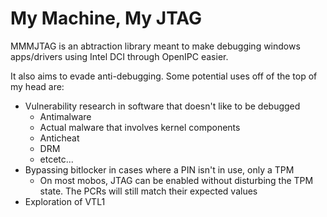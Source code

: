 # My Machine, My JTAG

MMMJTAG is an abtraction library meant to make debugging windows apps/drivers using Intel DCI through OpenIPC easier.

It also aims to evade anti-debugging. Some potential uses off of the top of my head are:

* Vulnerability research in software that doesn't like to be debugged
	* Antimalware
	* Actual malware that involves kernel components
	* Anticheat
	* DRM
	* etcetc...
* Bypassing bitlocker in cases where a PIN isn't in use, only a TPM
	* On most mobos, JTAG can be enabled without disturbing the TPM state. The PCRs will still match their expected values
* Exploration of VTL1
